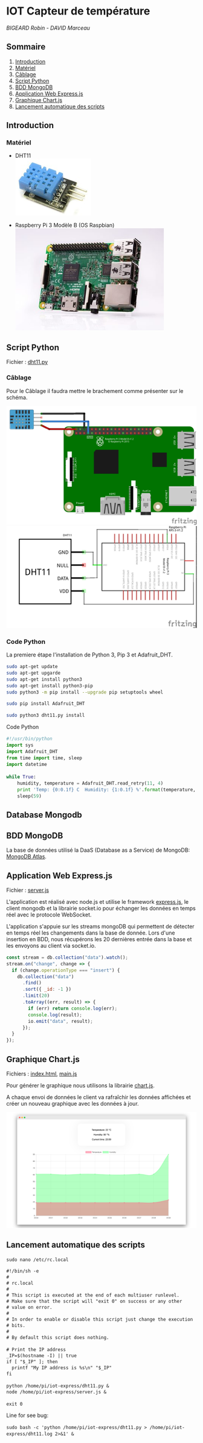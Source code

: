 # IOT Capteur de température

_BIGEARD Robin - DAVID Marceau_

## Sommaire

1. [Introduction](#Introduction)
2. [Matériel](#Matériel)
3. [Câblage](#Câblage)
4. [Script Python](#Script-Python)
5. [BDD MongoDB](#BDD-MongoDB)
6. [Application Web Express.js](#Application-Web-Express.js)
7. [Graphique Chart.js](#Graphique-Chart.js)
8. [Lancement automatique des scripts](#Lancement-automatique-des-scripts)

## Introduction

### Matériel

- DHT11  
  ![dht11 sensor](/img/DHT11.jpg "DHT11")

- Raspberry Pi 3 Modèle B (OS Raspbian)  
  ![raspberry](/img/raspberry.jpg "Raspberry Pi 3 Modèle B")

## Script Python

Fichier : [dht11.py](https://github.com/marceaudavid/iot-sensor/blob/master/dht11.py)

### Câblage
Pour le Câblage il faudra mettre le brachement comme présenter sur le schéma.

  ![alt text](/img/schema.jpg "schema")
  ![alt text](/img/schem.jpg "schem")
### Code Python

La premiere étape l'installation de Python 3, Pip 3 et Adafruit_DHT.
```bash
sudo apt-get update
sudo apt-get upgarde
sudo apt-get install python3
sudo apt-get install python3-pip
sudo python3 -m pip install --upgrade pip setuptools wheel
```
```bash
sudo pip install Adafruit_DHT
```
```bash
sudo python3 dht11.py install
```

Code Python
```python
#!/usr/bin/python
import sys
import Adafruit_DHT
from time import time, sleep
import datetime

while True:
    humidity, temperature = Adafruit_DHT.read_retry(11, 4)
    print 'Temp: {0:0.1f} C  Humidity: {1:0.1f} %'.format(temperature, humidity)
    sleep(59)
```


## Database Mongodb

## BDD MongoDB

La base de données utilisé la DaaS (Database as a Service) de MongoDB: [MongoDB Atlas](https://www.mongodb.com/cloud/atlas).

## Application Web Express.js

Fichier : [server.js](https://github.com/marceaudavid/iot-sensor/blob/master/server.js)

L'application est réalisé avec node.js et utilise le framework [express.js](https://expressjs.com/), le client mongodb et la librairie socket.io pour échanger les données en temps réel avec le protocole WebSocket.

L'application s'appuie sur les streams mongoDB qui permettent de détecter en temps réel les changements dans la base de donnée. Lors d'une insertion en BDD, nous récupérons les 20 dernières entrée dans la base et les envoyons au client via socket.io.

```javascript
const stream = db.collection("data").watch();
stream.on("change", change => {
  if (change.operationType === "insert") {
    db.collection("data")
      .find()
      .sort({ _id: -1 })
      .limit(20)
      .toArray((err, result) => {
        if (err) return console.log(err);
        console.log(result);
        io.emit("data", result);
      });
  }
});
```

## Graphique Chart.js

Fichiers : [index.html](https://github.com/marceaudavid/iot-sensor/blob/master/public/index.html), [main.js](https://github.com/marceaudavid/iot-sensor/blob/master/public/js/main.js)

Pour générer le graphique nous utilisons la librairie [chart.js](https://www.chartjs.org/).

A chaque envoi de données le client va rafraîchir les données affichées et créer un nouveau graphique avec les données à jour.

![website screenshot](/img/graph.png "Graphique")

## Lancement automatique des scripts

`sudo nano /etc/rc.local`

```
#!/bin/sh -e
#
# rc.local
#
# This script is executed at the end of each multiuser runlevel.
# Make sure that the script will "exit 0" on success or any other
# value on error.
#
# In order to enable or disable this script just change the execution
# bits.
#
# By default this script does nothing.

# Print the IP address
_IP=$(hostname -I) || true
if [ "$_IP" ]; then
  printf "My IP address is %s\n" "$_IP"
fi

python /home/pi/iot-express/dht11.py &
node /home/pi/iot-express/server.js &

exit 0
```

Line for see bug:

`sudo bash -c 'python /home/pi/iot-express/dht11.py > /home/pi/iot-express/dht11.log 2>&1' &`
